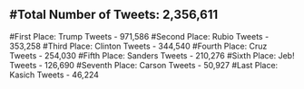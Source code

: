 #Total Number of Tweets: 2,356,611 
---
#First Place: Trump Tweets - 971,586
#Second Place: Rubio Tweets - 353,258
#Third Place: Clinton Tweets - 344,540
#Fourth Place: Cruz Tweets - 254,030
#Fifth Place: Sanders Tweets - 210,276
#Sixth Place: Jeb! Tweets - 126,690
#Seventh Place: Carson Tweets - 50,927
#Last Place: Kasich Tweets - 46,224
